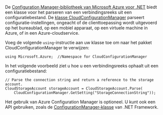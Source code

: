De [Configuration Manager-bibliotheek van Microsoft Azure voor .NET](https://www.nuget.org/packages/Microsoft.WindowsAzure.ConfigurationManager/) biedt een klasse voor het parseren van een verbindingsreeks uit een configuratiebestand. De [klasse CloudConfigurationManager](https://msdn.microsoft.com/library/azure/mt634650.aspx) parseert configuratie-instellingen, ongeacht of de clienttoepassing wordt uitgevoerd op het bureaublad, op een mobiel apparaat, op een virtuele machine in Azure, of in een Azure-cloudservice.

Voeg de volgende `using`-instructie aan uw klasse toe om naar het pakket CloudConfigurationManager te verwijzen:

    using Microsoft.Azure;  //Namespace for CloudConfigurationManager

In het volgende voorbeeld ziet u hoe u een verbindingsreeks ophaalt uit een configuratiebestand:

    // Parse the connection string and return a reference to the storage account.
    CloudStorageAccount storageAccount = CloudStorageAccount.Parse(
        CloudConfigurationManager.GetSetting("StorageConnectionString"));

Het gebruik van Azure Configuration Manager is optioneel. U kunt ook een API gebruiken, zoals de [ConfigurationManager-klasse](https://msdn.microsoft.com/library/system.configuration.configurationmanager.aspx) van .NET Framework.



<!--HONumber=Aug16_HO4-->


